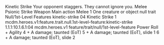 <ability>
  <name>Kinetic Strike</name>
  <flavor>Your opponent staggers. They cannot ignore you.</flavor>
  <keywords>
    <keyword>Melee</keyword>
    <keyword>Psionic</keyword>
    <keyword>Strike</keyword>
    <keyword>Weapon</keyword>
  </keywords>
  <type>Main action</type>
  <distance>Melee 1</distance>
  <target>One creature or object</target>
  <metadata>
    <class>null</class>
    <feature_type>trait</feature_type>
    <file_dpath>Null/1st-Level Features</file_dpath>
    <item_id>kinetic-strike</item_id>
    <item_index>04</item_index>
    <item_name>Kinetic Strike</item_name>
    <level>1</level>
    <scc>mcdm.heroes.v1:feature.trait.null.1st-level-feature:kinetic-strike</scc>
    <scdc>1.1.1:10.1.6.1:04</scdc>
    <source>mcdm.heroes.v1</source>
    <type>feature/trait/null/1st-level-feature</type>
  </metadata>
  <effects>
    <effect type="roll">
      <roll>Power Roll + Agility</roll>
      <t1>4 + A damage; taunted (EoT)</t1>
      <t2>5 + A damage; taunted (EoT), slide 1</t2>
      <t3>6 + A damage; taunted (EoT), slide 2</t3>
    </effect>
  </effects>
</ability>
